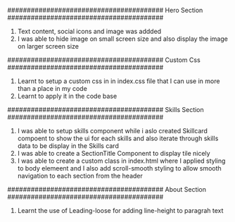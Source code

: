 

########################################
Hero Section
########################################
1. Text content, social icons and image was addded
2. I was able to hide image on small screen size and also display the image  on  larger screen size


########################################
Custom Css
########################################
1. Learnt to setup a custom css in in index.css file that I can use in more than a place in my code
2. Learnt  to apply it in the code base

########################################
Skills Section
########################################
1. I was able to setup skills component while i aslo created Skillcard compoent to show the ui for each skills and also iterate through skills data to be display in the Skills card
2. I was able to create a SectionTitle Component to display tile nicely
3. I was able to create a custom class in index.html where I applied styling to body elemeent and I also add scroll-smooth styling to allow smooth navigation to each section from the header

########################################
About Section
########################################
1. Learnt the use of Leading-loose for adding line-height to paragrah text